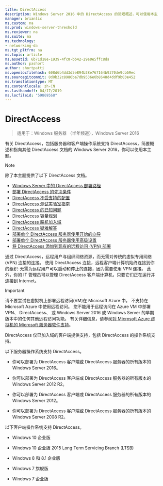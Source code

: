 ```yaml
---
title: DirectAccess
description: Windows Server 2016 中的 DirectAccess 的简短概述，可以使用本主题。
manager: brianlic
ms.custom: na
ms.prod: windows-server-threshold
ms.reviewer: na
ms.suite: na
ms.technology:
- networking-da
ms.tgt_pltfrm: na
ms.topic: article
ms.assetid: 6b71d18e-1939-4fc0-bb42-29e0e5ffc8da
ms.author: pashort
author: shortpatti
ms.openlocfilehash: 608d6b4dd3d5e894b28e767164b9370de9cb59ec
ms.sourcegitcommit: 0d0b32c8986ba7db9536e0b8648d4ddf9b03e452
ms.translationtype: MT
ms.contentlocale: zh-CN
ms.lasthandoff: 04/17/2019
ms.locfileid: "59869568"
---
```

# <a name="directaccess"></a>DirectAccess

>适用于：Windows 服务器 （半年频道），Windows Server 2016

有关 DirectAccess，包括服务器和客户端操作系统支持 DirectAccess，简要概述和指向其他 DirectAccess 文档的 Windows Server 2016，你可以使用本主题。  
  
> [!NOTE]  
> 除了本主题提供了以下 DirectAccess 文档。  
>   
> -   [Windows Server 中的 DirectAccess 部署路径](DirectAccess-Deployment-Paths-in-Windows-Server.md)  
> -   [部署 DirectAccess 的先决条件](Prerequisites-for-Deploying-DirectAccess.md)  
> -   [DirectAccess 不受支持的配置](DirectAccess-Unsupported-Configurations.md)  
> -   [DirectAccess 测试实验室指南](DirectAccess-Test-Lab-Guides.md)  
> -   [DirectAccess 的已知问题](DirectAccess-Known-Issues.md)  
> -   [DirectAccess 容量规划](DirectAccess-Capacity-Planning.md) 
> -   [DirectAccess 脱机加入域](DirectAccess-Offline-Domain-Join.md)  
> -   [DirectAccess 疑难解答](Troubleshooting-DirectAccess.md)  
> -   [部署单个 DirectAccess 服务器使用开始的向导](single-server-wizard/Deploy-a-Single-DirectAccess-Server-Using-the-Getting-Started-Wizard.md)  
> -   [部署单个 DirectAccess 服务器使用高级设置](single-server-advanced/Deploy-a-Single-DirectAccess-Server-with-Advanced-Settings.md)  
> -   [将 DirectAccess 添加到现有的远程访问 (VPN) 部署](add-to-existing-vpn/Add-DirectAccess-to-an-Existing-Remote-Access-VPN-Deployment.md)  
  
通过 DirectAccess，远程用户与组织网络资源，而无需对传统的虚拟专用网络 (VPN) 连接的连接。 使用 DirectAccess 连接，远程客户端计算机始终连接到你的组织-无需为远程用户可以启动和停止的连接，因为需要使用 VPN 连接。 此外，你的 IT 管理员可以管理 DirectAccess 客户端计算机，只要它们正在运行并连接到 Internet。

>[!IMPORTANT]
>请不要尝试在虚拟机上部署远程访问\(VM\)在 Microsoft Azure 中。 不支持在 Microsoft Azure 中使用远程访问。 您不能用于远程访问在 Azure VM 中部署 VPN、 DirectAccess、 或 Windows Server 2016 或 Windows Server 的早期版本中的任何其他远程访问功能。 有关详细信息，请参阅[对 Microsoft Azure 虚拟机的 Microsoft 服务器软件支持](https://support.microsoft.com/help/2721672/microsoft-server-software-support-for-microsoft-azure-virtual-machines)。
  
DirectAccess 仅已加入域的客户端提供支持，包括 DirectAccess 的操作系统支持。  
  
以下服务器操作系统支持 DirectAccess。  
  
-   你可以部署为 DirectAccess 客户端或 DirectAccess 服务器的所有版本的 Windows Server 2016。  
  
-   你可以部署为 DirectAccess 客户端或 DirectAccess 服务器的所有版本的 Windows Server 2012 R2。  
  
-   你可以部署为 DirectAccess 客户端或 DirectAccess 服务器的所有版本的 Windows Server 2012。  
  
-   你可以部署为 DirectAccess 客户端或 DirectAccess 服务器的所有版本的 Windows Server 2008 R2。  
  
以下客户端操作系统支持 DirectAccess。  
  
-   Windows 10 企业版  
  
-   Windows 10 企业版 2015 Long Term Servicing Branch (LTSB)  
  
-   Windows 8 和 8.1 企业版  
  
-   Windows 7 旗舰版  
  
-   Windows 7 企业版
